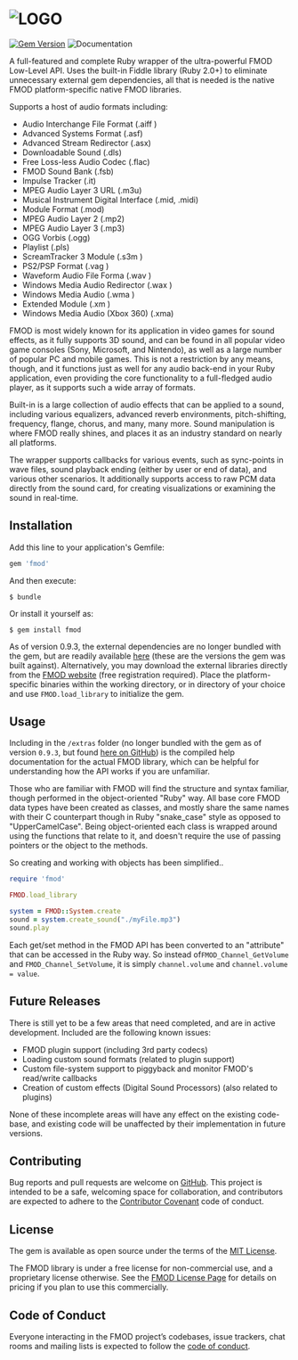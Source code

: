 # ![LOGO](https://upload.wikimedia.org/wikipedia/de/c/c9/Fmod-logo.svg)


[![Gem Version](https://badge.fury.io/rb/fmod.svg)](https://badge.fury.io/rb/fmod) ![Documentation](https://img.shields.io/badge/Documentation-99.22%25-green.svg)


A full-featured and complete Ruby wrapper of the ultra-powerful FMOD Low-Level API. Uses the built-in Fiddle library (Ruby 2.0+) to eliminate unnecessary external gem dependencies, all that is needed is the native FMOD platform-specific native FMOD libraries.

Supports a host of audio formats including:
* Audio Interchange File Format (.aiff )
* Advanced Systems Format (.asf)
* Advanced Stream Redirector (.asx)
* Downloadable Sound (.dls)
* Free Loss-less Audio Codec (.flac)
* FMOD Sound Bank (.fsb)
* Impulse Tracker (.it)
* MPEG Audio Layer 3 URL (.m3u)
* Musical Instrument Digital Interface (.mid, .midi)
* Module Format (.mod)
* MPEG Audio Layer 2 (.mp2)
* MPEG Audio Layer 3 (.mp3)
* OGG Vorbis (.ogg)
* Playlist (.pls)
* ScreamTracker 3 Module (.s3m )
* PS2/PSP Format (.vag )
* Waveform Audio File Forma (.wav )
* Windows Media Audio Redirector (.wax )
* Windows Media Audio (.wma )
* Extended Module (.xm )
* Windows Media Audio (Xbox 360) (.xma)
   
FMOD is most widely known for its application in video games for sound effects, as it fully supports 3D sound, and can be found in all popular video game consoles (Sony, Microsoft, and Nintendo), as well as a large number of popular PC and mobile games. This is not a restriction by any means, though, and it functions just as well for any audio back-end in your Ruby application, even providing the core functionality to a full-fledged audio player, as it supports such a wide array of formats.

Built-in is a large collection of audio effects that can be applied to a sound, including various equalizers, advanced reverb environments, pitch-shifting, frequency, flange, chorus, and many, many more. Sound manipulation is where FMOD really shines, and places it as an industry standard on nearly all platforms.

The wrapper supports callbacks for various events, such as sync-points in wave files, sound playback ending (either by user or end of data), and various other scenarios.  It additionally supports access to raw PCM data directly from the sound card, for creating visualizations or examining the sound in real-time.

## Installation

Add this line to your application's Gemfile:

```ruby
gem 'fmod'
```

And then execute:

    $ bundle

Or install it yourself as:

    $ gem install fmod

As of version 0.9.3, the external dependencies are no longer bundled with the gem, but are readily available [here](https://github.com/ForeverZer0/fmod/tree/master/extras) (these are the versions the gem was built against). Alternatively, you may download the external libraries directly from the [FMOD website](https://www.fmod.com/download) (free registration required). Place the platform-specific binaries within the working directory, or in directory of your choice and use `FMOD.load_library` to initialize the gem.

## Usage

Including in the `/extras` folder (no longer bundled with the gem as of version `0.9.3`, but found [here on GitHub](https://github.com/ForeverZer0/fmod/tree/master/extras)) is the compiled help documentation for the actual FMOD library, which can be helpful for understanding how the API works if you are unfamiliar.

Those who are familiar with FMOD will find the structure and syntax familiar, though performed in the object-oriented "Ruby" way.  All base core FMOD data types have been created as classes, and mostly share the same names with their C counterpart though in Ruby "snake_case" style as opposed to "UpperCamelCase".  Being object-oriented each class is wrapped around using the functions that relate to it, and doesn't require the use of passing pointers or the object to the methods.

So creating and working with objects has been simplified..

```ruby
require 'fmod'

FMOD.load_library

system = FMOD::System.create
sound = system.create_sound("./myFile.mp3")
sound.play  
``` 

Each get/set method in the FMOD API has been converted to an "attribute" that can be accessed in the Ruby way. So instead of`FMOD_Channel_GetVolume` and `FMOD_Channel_SetVolume`, it is simply `channel.volume` and `channel.volume = value`. 

## Future Releases

There is still yet to be a few areas that need completed, and are in active development. Included are the following known issues:
   * FMOD plugin support (including 3rd party codecs)
   * Loading custom sound formats (related to plugin support)
   * Custom file-system support to piggyback and monitor FMOD's read/write callbacks
   * Creation of custom effects (Digital Sound Processors) (also related to plugins)
   
None of these incomplete areas will have any effect on the existing code-base, and existing code will be unaffected by their implementation in future versions.

## Contributing

Bug reports and pull requests are welcome on [GitHub](https://github.com/ForeverZer0/fmod). This project is intended to be a safe, welcoming space for collaboration, and contributors are expected to adhere to the [Contributor Covenant](http://contributor-covenant.org) code of conduct.

## License

The gem is available as open source under the terms of the [MIT License](https://opensource.org/licenses/MIT).

The FMOD library is under a free license for non-commercial use, and a proprietary license otherwise. See the [FMOD License Page](https://www.fmod.com/licensing) for details on pricing if you plan to use this commercially.

## Code of Conduct

Everyone interacting in the FMOD project’s codebases, issue trackers, chat rooms and mailing lists is expected to follow the [code of conduct](https://github.com/ForeverZer0/fmod/blob/master/CODE_OF_CONDUCT.md).
